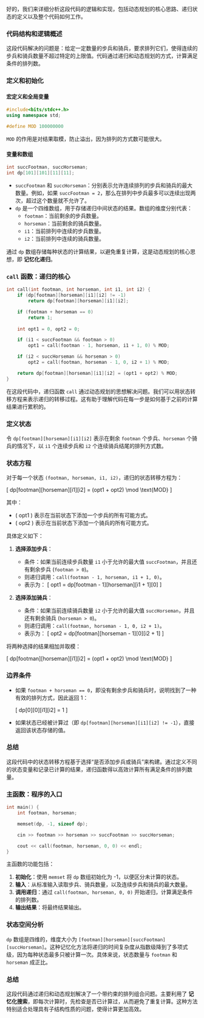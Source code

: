 好的，我们来详细分析这段代码的逻辑和实现，包括动态规划的核心思路、递归状态的定义以及整个代码如何工作。

### 代码结构和逻辑概述

这段代码解决的问题是：给定一定数量的步兵和骑兵，要求排列它们，使得连续的步兵和骑兵数量不超过特定的上限值。代码通过递归和动态规划的方式，计算满足条件的排列数。

### 定义和初始化

#### 宏定义和全局变量
```cpp
#include<bits/stdc++.h>
using namespace std;

#define MOD 100000000
```
`MOD` 的作用是对结果取模，防止溢出，因为排列的方式数可能很大。

#### 变量和数组
```cpp
int succFootman, succHorseman;
int dp[101][101][11][11];
```
- `succFootman` 和 `succHorseman`：分别表示允许连续排列的步兵和骑兵的最大数量。例如，如果 `succFootman = 2`，那么在排列中步兵最多可以连续出现两次，超过这个数量就不允许了。
- `dp` 是一个四维数组，用于存储递归中间状态的结果。数组的维度分别代表：
  - `footman`：当前剩余的步兵数量。
  - `horseman`：当前剩余的骑兵数量。
  - `i1`：当前排列中连续的步兵数量。
  - `i2`：当前排列中连续的骑兵数量。

通过 `dp` 数组存储每种状态的计算结果，以避免重复计算，这是动态规划的核心思想，即 **记忆化递归**。

### `call` 函数：递归的核心

```cpp
int call(int footman, int horseman, int i1, int i2) {
    if (dp[footman][horseman][i1][i2] != -1)
        return dp[footman][horseman][i1][i2];

    if (footman + horseman == 0)
        return 1;
    
    int opt1 = 0, opt2 = 0;

    if (i1 < succFootman && footman > 0)
        opt1 = call(footman - 1, horseman, i1 + 1, 0) % MOD;

    if (i2 < succHorseman && horseman > 0)
        opt2 = call(footman, horseman - 1, 0, i2 + 1) % MOD;

    return dp[footman][horseman][i1][i2] = (opt1 + opt2) % MOD;
}
```

在这段代码中，递归函数 `call` 通过动态规划的思想解决问题。我们可以用状态转移方程来表示递归的转移过程。这有助于理解代码在每一步是如何基于之前的计算结果进行累积的。

### 定义状态

令 `dp[footman][horseman][i1][i2]` 表示在剩余 `footman` 个步兵、`horseman` 个骑兵的情况下，以 `i1` 个连续步兵和 `i2` 个连续骑兵结尾的排列方式数。

### 状态方程

对于每一个状态 `(footman, horseman, i1, i2)`，递归的状态转移方程为：

\[
dp[footman][horseman][i1][i2] = (opt1 + opt2) \mod \text{MOD}
\]

其中：
- \( opt1 \) 表示在当前状态下添加一个步兵的所有可能方式。
- \( opt2 \) 表示在当前状态下添加一个骑兵的所有可能方式。

具体定义如下：

1. **选择添加步兵**：
   - 条件：如果当前连续步兵数量 `i1` 小于允许的最大值 `succFootman`，并且还有剩余步兵 (`footman > 0`)。
   - 则递归调用：`call(footman - 1, horseman, i1 + 1, 0)`。
   - 表示为：
     \[
     opt1 = dp[footman - 1][horseman][i1 + 1][0]
     \]

2. **选择添加骑兵**：
   - 条件：如果当前连续骑兵数量 `i2` 小于允许的最大值 `succHorseman`，并且还有剩余骑兵 (`horseman > 0`)。
   - 则递归调用：`call(footman, horseman - 1, 0, i2 + 1)`。
   - 表示为：
     \[
     opt2 = dp[footman][horseman - 1][0][i2 + 1]
     \]

将两种选择的结果相加并取模：

\[
dp[footman][horseman][i1][i2] = (opt1 + opt2) \mod \text{MOD}
\]

### 边界条件

- 如果 `footman + horseman == 0`，即没有剩余步兵和骑兵时，说明找到了一种有效的排列方式，因此返回 1：

  \[
  dp[0][0][i1][i2] = 1
  \]

- 如果状态已经被计算过（即 `dp[footman][horseman][i1][i2] != -1`），直接返回该状态存储的值。

### 总结

这段代码中的状态转移方程基于选择“是否添加步兵或骑兵”来构建。通过定义不同的状态变量和记录已计算的结果，递归函数得以高效计算所有满足条件的排列数量。

### 主函数：程序的入口

```cpp
int main() {
    int footman, horseman;

    memset(dp, -1, sizeof dp);

    cin >> footman >> horseman >> succFootman >> succHorseman;

    cout << call(footman, horseman, 0, 0) << endl;
}
```

主函数的功能包括：

1. **初始化**：使用 `memset` 将 `dp` 数组初始化为 -1，以便区分未计算的状态。
2. **输入**：从标准输入读取步兵、骑兵数量，以及连续步兵和骑兵的最大数量。
3. **调用递归**：通过 `call(footman, horseman, 0, 0)` 开始递归，计算满足条件的排列数。
4. **输出结果**：将最终结果输出。

### 状态空间分析

`dp` 数组是四维的，维度大小为 `[footman][horseman][succFootman][succHorseman]`。这种记忆化方法将递归的时间复杂度从指数级降到了多项式级，因为每种状态最多只被计算一次。具体来说，状态数量与 `footman` 和 `horseman` 成正比。

### 总结

这段代码通过递归和动态规划解决了一个带约束的排列组合问题。主要利用了 **记忆化搜索**，即每次计算时，先检查是否已计算过，从而避免了重复计算。这种方法特别适合处理具有子结构性质的问题，使得计算更加高效。